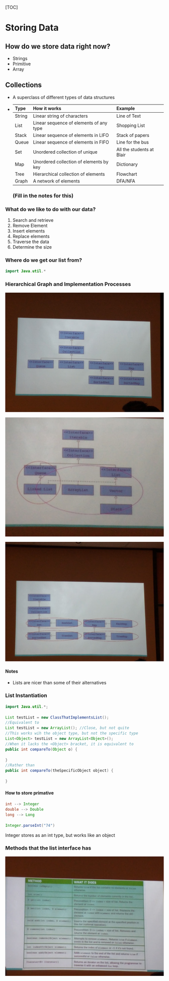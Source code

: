 

[TOC]

# Storing Data

## How do we store data right now?

* Strings
* Primitive
* Array

## Collections

* A superclass of different types of data structures

* | Type   | How it works                            | Example                   |
  | ------ | --------------------------------------- | ------------------------- |
  | String | Linear string of characters             | Line of Text              |
  | List   | Linear sequence of elements of any type | Shopping List             |
  | Stack  | Linear sequence of elements in LIFO     | Stack of papers           |
  | Queue  | Linear  sequence of elements in FIFO    | Line for the bus          |
  | Set    | Unordered collection of unique          | All the students at Blair |
  | Map    | Unordered collection of elements by key | Dictionary                |
  | Tree   | Hierarchical collection of elements     | Flowchart                 |
  | Graph  | A network of elements                   | DFA/NFA                   |

  ### (Fill in the notes for this)

### What do we like to do with our data?

1. Search and retrieve
2. Remove Element
3. Insert elements
4. Replace elements
5. Traverse the data
6. Determine the size

### Where do we get our list from?

```java
import Java.util.*
```

### Hierarchical Graph and Implementation Processes

![alt-text](pictures/hierarchical_system.jpg "Hierarchical System Layout") 

![alt-text](pictures\hierarchical_system2.jpg) 

![alt-text](pictures\MVIMG_20181107_091110818.jpg)

#### Notes

* Lists are nicer than some of their alternatives

### List Instantiation

```java
import Java.util.*;

List testList = new ClassThatImplementsList();
//Equivalent to
List testList = new ArrayList(); //Close, but not quite 
//This works wih the object type, but not the specific type
List<Object> testList = new ArrayList<Object>();
//When it lacks the <Object> bracket, it is equivalent to 
public int compareTo(Object o) {
    
}
//Rather than
public int compareTo(theSpecificObject object) {
    
}
```

#### How to store primative

```java
int --> Integer
double --> Double
long --> Long

Integer.parseInt("74")
```

Integer stores as an int type, but works like an object

### Methods that the list interface has

![alt-text](pictures/possible_methods.jpg) 

